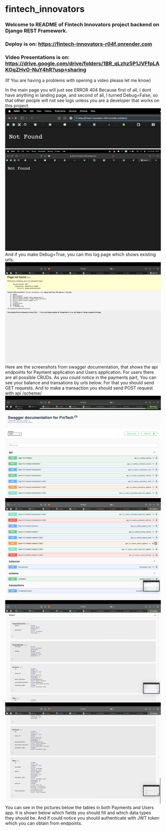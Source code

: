 # fintech_innovators

### Welcome to README of Fintech Innovators project backend on Django REST Framework.

### Deploy is on: https://fintech-innovators-r04f.onrender.com

### Video Presentations is on: https://drive.google.com/drive/folders/1BR_qLzhz5P1JVFfpLAKOqZHvO-NuY4hR?usp=sharing
(If You are having a problems with opening a video please let me know)

In the main page you will just see ERROR 404 Because first of all, I dont have anything in landing page, and second of all, I turned Debug=False, so that other people will not see logs unless you are a developer that works on this project.![In the main page you will just see ERROR 404 Because I turned off Debug=True, so that other people will not see logs unless you are a developer that works on this project.](<images/Screenshot 2024-04-16 at 19.47.29.png>) 
![alt text](<images/Screenshot 2024-04-16 at 19.47.11.png>)
And if you make Debug=True, you can this log page which shows existing urls.
![alt text](<images/Screenshot 2024-04-19 at 14.51.05.png>)
Here are the screenshots from swagger documentation, that shows the api endpoints for Payment application and Users application. For users there are all possible CRUDs. As you could notice in the payments part, You can see your balance and transations by urls below. For that you should send GET requests. And to make a transaction you should send POST request with api /scheme/![Here are the screenshots from swagger documentation, that shows the api endpoints for Payment application and Users application.](<images/Screenshot 2024-04-19 at 14.50.25.png>) 
![alt text](<images/Screenshot 2024-04-19 at 14.50.29.png>) 
![alt text](<images/Screenshot 2024-04-19 at 14.50.33.png>) 
![alt text](<images/Screenshot 2024-04-19 at 14.50.35.png>) 
You can see in the pictures below the tables in both Payments and Users app. It is shown below which fields you should fill and which data types they should be.
And if could notice you should authenticate with JWT token which you can obtain from endpoints.

